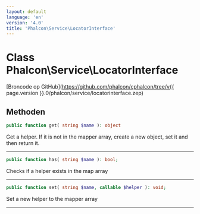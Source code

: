 ```yaml
---
layout: default
language: 'en'
version: '4.0'
title: 'Phalcon\Service\LocatorInterface'
---
```


# Class **Phalcon\Service\LocatorInterface**

[Broncode op GitHub](https://github.com/phalcon/cphalcon/tree/v{{ page.version }}.0/phalcon/service/locatorinterface.zep)

## Methoden

```php
public function get( string $name ): object
```

Get a helper. If it is not in the mapper array, create a new object, set it and then return it.

* * *

```php
public function has( string $name ): bool;
```

Checks if a helper exists in the map array

* * *

```php
public function set( string $name, callable $helper ): void;
```

Set a new helper to the mapper array

* * *